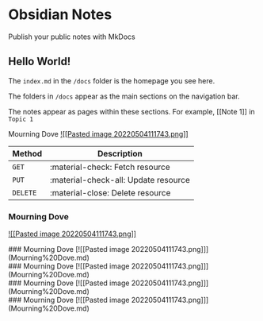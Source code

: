 # Obsidian Notes

Publish your public notes with MkDocs

## Hello World!

The `index.md` in the `/docs` folder is the homepage you see here.

The folders in `/docs` appear as the main sections on the navigation bar.

The notes appear as pages within these sections. For example, [[Note 1]] in `Topic 1`


Mourning Dove
[![[Pasted image 20220504111743.png]]](Mourning%20Dove.md)

| Method      | Description                          |
| ----------- | ------------------------------------ |
| `GET`       | :material-check:     Fetch resource  |
| `PUT`       | :material-check-all: Update resource |
| `DELETE`    | :material-close:     Delete resource |


<div class="card" markdown>

### Mourning Dove
[![[Pasted image 20220504111743.png]]](Mourning%20Dove.md)

</div>

<div class="row">
  <div class="column">
    <div class="card" markdown>
### Mourning Dove
[![[Pasted image 20220504111743.png]]](Mourning%20Dove.md)
    </div>
  </div>

  <div class="column">
    <div class="card" markdown>
### Mourning Dove
[![[Pasted image 20220504111743.png]]](Mourning%20Dove.md)
    </div>
  </div>
  
  <div class="column">
    <div class="card" markdown>
### Mourning Dove
[![[Pasted image 20220504111743.png]]](Mourning%20Dove.md)
    </div>
  </div>
  
  <div class="column">
    <div class="card" markdown>
### Mourning Dove
[![[Pasted image 20220504111743.png]]](Mourning%20Dove.md)
    </div>
  </div>
</div>